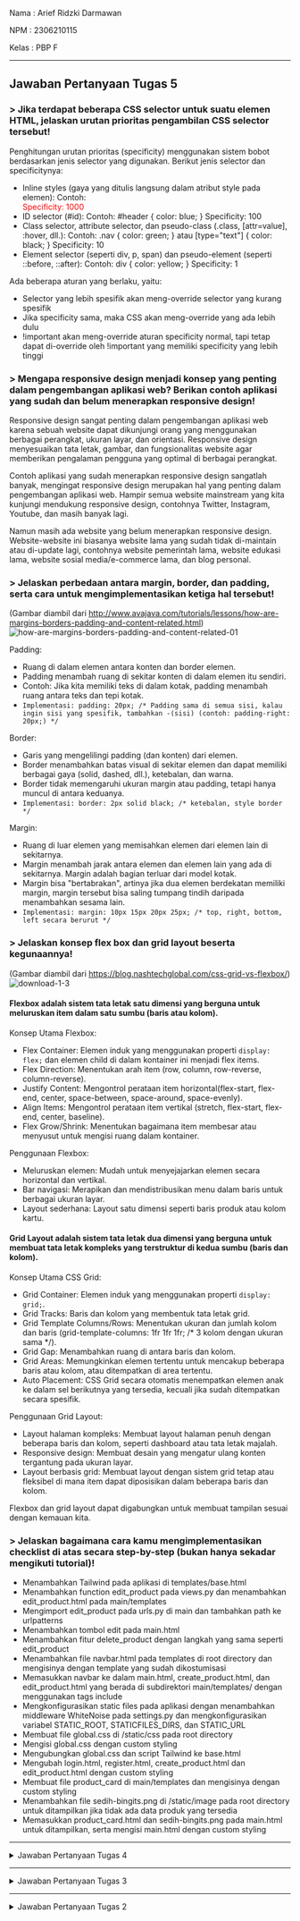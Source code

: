 Nama : Arief Ridzki Darmawan

NPM : 2306210115

Kelas : PBP F

---
## Jawaban Pertanyaan Tugas 5
  
### > Jika terdapat beberapa CSS selector untuk suatu elemen HTML, jelaskan urutan prioritas pengambilan CSS selector tersebut!
Penghitungan urutan prioritas (specificity) menggunakan sistem bobot berdasarkan jenis selector yang digunakan. Berikut jenis selector dan specificitynya:
- Inline styles (gaya yang ditulis langsung dalam atribut style pada elemen):
  Contoh: <div style="color: red;">
  Specificity: 1000
- ID selector (#id):
  Contoh: #header { color: blue; }
  Specificity: 100
- Class selector, attribute selector, dan pseudo-class (.class, [attr=value], :hover, dll.):
  Contoh: .nav { color: green; } atau [type="text"] { color: black; }
  Specificity: 10
- Element selector (seperti div, p, span) dan pseudo-element (seperti ::before, ::after):
  Contoh: div { color: yellow; }
  Specificity: 1

Ada beberapa aturan yang berlaku, yaitu:
- Selector yang lebih spesifik akan meng-override selector yang kurang spesifik
- Jika specificity sama, maka CSS akan meng-override yang ada lebih dulu
- !important akan meng-override aturan specificity normal, tapi tetap dapat di-override oleh !important yang memiliki specificity yang lebih tinggi

### > Mengapa responsive design menjadi konsep yang penting dalam pengembangan aplikasi web? Berikan contoh aplikasi yang sudah dan belum menerapkan responsive design!
Responsive design sangat penting dalam pengembangan aplikasi web karena sebuah website dapat dikunjungi orang yang menggunakan berbagai perangkat, ukuran layar, dan orientasi. Responsive design menyesuaikan tata letak, gambar, dan fungsionalitas website agar memberikan pengalaman pengguna yang optimal di berbagai perangkat.

Contoh aplikasi yang sudah menerapkan responsive design sangatlah banyak, mengingat responsive design merupakan hal yang penting dalam pengembangan aplikasi web. Hampir semua website mainstream yang kita kunjungi mendukung responsive design, contohnya Twitter, Instagram, Youtube, dan masih banyak lagi.

Namun masih ada website yang belum menerapkan responsive design. Website-website ini biasanya website lama yang sudah tidak di-maintain atau di-update lagi, contohnya website pemerintah lama, website edukasi lama, website sosial media/e-commerce lama, dan blog personal.

### > Jelaskan perbedaan antara margin, border, dan padding, serta cara untuk mengimplementasikan ketiga hal tersebut!
(Gambar diambil dari http://www.avajava.com/tutorials/lessons/how-are-margins-borders-padding-and-content-related.html)
![how-are-margins-borders-padding-and-content-related-01](https://github.com/user-attachments/assets/6667d951-1821-4efa-9d45-76d87f0e11ed)

Padding:
- Ruang di dalam elemen antara konten dan border elemen.
- Padding menambah ruang di sekitar konten di dalam elemen itu sendiri.
- Contoh: Jika kita memiliki teks di dalam kotak, padding menambah ruang antara teks dan tepi kotak.
- ```Implementasi: padding: 20px; /* Padding sama di semua sisi, kalau ingin sisi yang spesifik, tambahkan -(sisi) (contoh: padding-right: 20px;) */```

Border:
- Garis yang mengelilingi padding (dan konten) dari elemen.
- Border menambahkan batas visual di sekitar elemen dan dapat memiliki berbagai gaya (solid, dashed, dll.), ketebalan, dan warna.
- Border tidak memengaruhi ukuran margin atau padding, tetapi hanya muncul di antara keduanya.
- ```Implementasi: border: 2px solid black; /* ketebalan, style border */```

Margin:
- Ruang di luar elemen yang memisahkan elemen dari elemen lain di sekitarnya.
- Margin menambah jarak antara elemen dan elemen lain yang ada di sekitarnya. Margin adalah bagian terluar dari model kotak.
- Margin bisa "bertabrakan", artinya jika dua elemen berdekatan memiliki margin, margin tersebut bisa saling tumpang tindih daripada menambahkan sesama lain.
- ```Implementasi: margin: 10px 15px 20px 25px; /* top, right, bottom, left secara berurut */```

### > Jelaskan konsep flex box dan grid layout beserta kegunaannya!
(Gambar diambil dari https://blog.nashtechglobal.com/css-grid-vs-flexbox/)
![download-1-3](https://github.com/user-attachments/assets/ea38a203-e430-4ec1-bfd2-7084257dd16e)
#### Flexbox adalah sistem tata letak satu dimensi yang berguna untuk meluruskan item dalam satu sumbu (baris atau kolom).
Konsep Utama Flexbox:
- Flex Container: Elemen induk yang menggunakan properti ```display: flex;``` dan elemen child di dalam kontainer ini menjadi flex items.
- Flex Direction: Menentukan arah item (row, column, row-reverse, column-reverse).
- Justify Content: Mengontrol perataan item horizontal(flex-start, flex-end, center, space-between, space-around, space-evenly).
- Align Items: Mengontrol perataan item vertikal (stretch, flex-start, flex-end, center, baseline).
- Flex Grow/Shrink: Menentukan bagaimana item membesar atau menyusut untuk mengisi ruang dalam kontainer.

Penggunaan Flexbox:
- Meluruskan elemen: Mudah untuk menyejajarkan elemen secara horizontal dan vertikal.
- Bar navigasi: Merapikan dan mendistribusikan menu dalam baris untuk berbagai ukuran layar.
- Layout sederhana: Layout satu dimensi seperti baris produk atau kolom kartu.
  
#### Grid Layout adalah sistem tata letak dua dimensi yang berguna untuk membuat tata letak kompleks yang terstruktur di kedua sumbu (baris dan kolom).
Konsep Utama CSS Grid:
- Grid Container: Elemen induk yang menggunakan properti ```display: grid;```.
- Grid Tracks: Baris dan kolom yang membentuk tata letak grid.
- Grid Template Columns/Rows: Menentukan ukuran dan jumlah kolom dan baris (grid-template-columns: 1fr 1fr 1fr; /* 3 kolom dengan ukuran sama */).
- Grid Gap: Menambahkan ruang di antara baris dan kolom.
- Grid Areas: Memungkinkan elemen tertentu untuk mencakup beberapa baris atau kolom, atau ditempatkan di area tertentu.
- Auto Placement: CSS Grid secara otomatis menempatkan elemen anak ke dalam sel berikutnya yang tersedia, kecuali jika sudah ditempatkan secara spesifik.

Penggunaan Grid Layout:
- Layout halaman kompleks: Membuat layout halaman penuh dengan beberapa baris dan kolom, seperti dashboard atau tata letak majalah.
- Responsive design: Membuat desain yang mengatur ulang konten tergantung pada ukuran layar.
- Layout berbasis grid: Membuat layout dengan sistem grid tetap atau fleksibel di mana item dapat diposisikan dalam beberapa baris dan kolom.

Flexbox dan grid layout dapat digabungkan untuk membuat tampilan sesuai dengan kemauan kita.

### > Jelaskan bagaimana cara kamu mengimplementasikan checklist di atas secara step-by-step (bukan hanya sekadar mengikuti tutorial)!
* Menambahkan Tailwind pada aplikasi di templates/base.html
* Menambahkan function edit_product pada views.py dan menambahkan edit_product.html pada main/templates
* Mengimport edit_product pada urls.py di main dan tambahkan path ke urlpatterns
* Menambahkan tombol edit pada main.html
* Menambahkan fitur delete_product dengan langkah yang sama seperti edit_product
* Menambahkan file navbar.html pada templates di root directory dan mengisinya dengan template yang sudah dikostumisasi
* Memasukkan navbar ke dalam main.html, create_product.html, dan edit_product.html yang berada di subdirektori main/templates/ dengan menggunakan tags include
* Mengkonfigurasikan static files pada aplikasi dengan menambahkan middleware WhiteNoise pada settings.py dan mengkonfigurasikan variabel STATIC_ROOT, STATICFILES_DIRS, dan STATIC_URL
* Membuat file global.css di /static/css pada root directory
* Mengisi global.css dengan custom styling
* Mengubungkan global.css dan script Tailwind ke base.html
* Mengubah login.html, register.html, create_product.html dan edit_product.html dengan custom styling
* Membuat file product_card di main/templates dan mengisinya dengan custom styling
* Menambahkan file sedih-bingits.png di /static/image pada root directory untuk ditampilkan jika tidak ada data produk yang tersedia
* Memasukkan product_card.html dan sedih-bingits.png pada main.html untuk ditampilkan, serta mengisi main.html dengan custom styling

---
<details>
<summary>Jawaban Pertanyaan Tugas 4</summary>
  
### > Apa perbedaan antara HttpResponseRedirect() dan redirect()
Sebenarnya, redirect() mengandung HttpResponseRedirect(). Namun, HttpResponseRedirect() membutuhkan sebuah URL spesifik yang harus ditulis manual untuk me-redirect user ke URL tersebut, sedangkan redirect() lebih fleksibel karena dapat menerima argumen views atau instance model yang akan diambil URLnya oleh Django dengan sendirinya. Sama seperti HttpResponseRedirect(), redirect() juga dapat menerima argumen URL, sehingga redirect() lebih praktis untuk digunakan juga lebih pendek untuk diketik.

### > Jelaskan cara kerja penghubungan model Product dengan User!
Koneksi antara Product dengan User dibuat dengan ForeignKey, yang menciptakan hubungan one-to-many. Hubungan ini membuat setiap Product hanya akan terhubung dengan satu User, tetapi sebuah User dapat memiliki banyak Product. Field ForeignKey menyimpan referensi ke User, dan jika User dihapus, maka Product yang terasosiasi dengan User tersebut juga akan ikut terhapus.

### > Apa perbedaan antara authentication dan authorization, apakah yang dilakukan saat pengguna login? Jelaskan bagaimana Django mengimplementasikan kedua konsep tersebut.
Authentication adalah proses untuk memastikan bahwa orang yang login di suatu akun adalah benar pemilik akun tersebut (biasanya dengan memasukkan username dan password, tapi dapat dengan metode autentikasi lainnya seperti biometrik).

Authorization adalah proses untuk menentukan apa saja yang dapat dilakukan akun yang sudah diautentikasi. Misalnya, sebuah User tidak dapat mengakses atau mengubah data pengguna lain pada database, tapi sebuah Admin mungkin dapat melakukan hal tersebut.

Untuk authentication, Django memiliki fungsi bawaan django.contrib.auth yang dapat kita gunakan untuk mengimpor authenticate, login, dan logout. Django menangani authorization dengan menggunakan decorators, permissions, atau groups, contohnya @login_required dan @permission_required.

### > Bagaimana Django mengingat pengguna yang telah login? Jelaskan kegunaan lain dari cookies dan apakah semua cookies aman digunakan?
Django mengingat pengguna yang sudah login dengan membuat sebuah session yang IDnya disimpan pada sebuah cookies di browser pengguna. Cookies ini akan di-cek oleh Django untuk mengidentifikasi User dan mengambil data pada session sebelumnya. Cookies juga digunakan untuk menyimpan preferensi pengguna, data analitik, atau fitur "remember me" yang membuat User tidak perlu login lagi. Tidak semua cookies aman untuk digunakan, cookies yang tidak memiliki flag seperti HttpOnly, Secure, atau SameSite cukup rentan terhadap serangan.

### > Jelaskan bagaimana cara kamu mengimplementasikan checklist di atas secara step-by-step (bukan hanya sekadar mengikuti tutorial).
#### Membuat laman agar user dapat membuat akun (register)
* Mengimport UserCreation dan menambahkan function register pada views.py
* Membuat file register.html pada main/templates
* Mengimport register serta menambahkan path ke urlpatterns pada urls.py
#### Membuat fitur agar user dapat login
* Mengimport authenticate, login, dan AuthenticationForm dan menambahkan function login_user pada views.py
* Membuat file login.html pada main/templates
* Mengimport login_user serta menambahkan path ke urlpatterns pada urls.py
#### Membuat tombol agar user dapat logout
* Mengimport logout dan menambahkan function logout_user pada views.py
* Menambahkan button "Logout" pada main.html pada main/templates
* Mengimport logout_user serta menambahkan path ke urlpatterns pada urls.py
#### Membuat autentikasi
* Mengimport login_required pada views.py dan menambahkan @login_required di atas fungsi show_main (agar laman utama hanya dapat diakses jika sudah login)
#### Menggunakan cookies
* Mengimport HttpResponseRedirect, reverse, dan datetime dan menambahkan 'last_login' pada login_user dan show_main
* Mengubah function logout_user untuk menghapus cookie last_login saat pengguna logout
* Menambahkan "Last login" pada main.html
#### Menghubungkan User dengan Product
* Mengimport User pada models.py
* Menambahkan user = models.ForeignKey(User, on_delete=models.CASCADE) pada model Product
* Mengubah create_product dan show_main pada views.py untuk mengambil data dari objek User dan mengisinya pada field user

### > Bukti pembuatan dua akun dummy dengan tiga dummy data per akun
![Screenshot 2024-09-25 002347](https://github.com/user-attachments/assets/8557316b-0cb1-4ec4-bdcf-e01e67ac1626)
![Screenshot 2024-09-25 002419](https://github.com/user-attachments/assets/70415473-86b9-4fd1-8b48-70411bf5c273)
![Screenshot 2024-09-25 002459](https://github.com/user-attachments/assets/aba6695e-e1d1-4434-b1ee-f8275ad2ea6c)
</details>

---
<details>
<summary>Jawaban Pertanyaan Tugas 3</summary>

### > Jelaskan mengapa kita memerlukan data delivery dalam pengimplementasian sebuah platform?
Data delivery penting dalam pengimplementasian platform karena memungkinkan komunikasi antar komponen, memastikan interaksi pengguna secara real-time, dan menjaga konsistensi data di seluruh sistem. Hal ini mendukung skalabilitas dan kinerja dengan menangani traffic yang besar secara efisien sambil mengurangi latensi. Tanpa data delivery yang efektif, platform akan sulit beroperasi dengan lancar dan memenuhi kebutuhan pengguna atau bisnis.

### > Menurutmu, mana yang lebih baik antara XML dan JSON? Mengapa JSON lebih populer dibandingkan XML?
JSON lebih populer daripada XML karena lebih sederhana, strukturnya ringan, dan kemudahan penggunaannya. JSON memiliki sintaks yang sederhana dengan overhead yang lebih sedikit, membuatnya efisien untuk transmisi data, terutama di web. JSON didukung secara native oleh JavaScript, menjadikannya ideal untuk pengembangan web, dan JSON menangani tipe data seperti angka dan array lebih efektif dibandingkan XML yang memperlakukan semua data sebagai teks. Selain itu, JSON banyak digunakan dalam API karena ukurannya yang lebih kecil dan parsing yang lebih cepat, sementara XML lebih cocok untuk struktur data yang kompleks, namun umumnya lebih verbose dan sulit digunakan.

### > Jelaskan fungsi dari method is_valid() pada form Django dan mengapa kita membutuhkan method tersebut?
Metode is_valid() di Django sangat penting untuk memastikan bahwa data dari form atau serializer memenuhi aturan validasi, sehingga mencegah data yang tidak valid atau berbahaya diproses. Metode ini memeriksa data berdasarkan kriteria yang telah ditentukan, menangani kesalahan dengan memberikan feedback. Jika valid, data yang sudah bersih dapat diakses untuk digunakan dengan aman. 

### > Mengapa kita membutuhkan csrf_token saat membuat form di Django? Apa yang dapat terjadi jika kita tidak menambahkan csrf_token pada form Django? Bagaimana hal tersebut dapat dimanfaatkan oleh penyerang?
csrf_token di Django mencegah serangan Cross-Site Request Forgery (CSRF), di mana penyerang dapat menipu pengguna agar tanpa sadar mengirim permintaan yang tidak diizinkan ke sebuah situs web. Tanpa token ini, penyerang bisa mengeksploitasi sesi yang telah diautentikasi dan membuat perubahan atau tindakan yang tidak diizinkan atas nama pengguna. Token ini memastikan bahwa pengiriman form berasal dari sumber tepercaya dengan memverifikasikan keaslian permintaan sehingga mencegah tindakan berbahaya dari situs web eksternal.

### > Jelaskan bagaimana cara kamu mengimplementasikan checklist di atas secara step-by-step (bukan hanya sekadar mengikuti tutorial).
* Mengubah primary key menjadi UUID untuk mencegah celah keamanan dan melakukan migrasi
* Membuat forms.py berisi struktur form (fields untuk model)
* Import class form dan model ke views.py dan buat fungsi create_product yang menerima parameter request
* Import fungsi create_product pada views.py dan menambahkan path url ke url_patterns
* Buat file create_product.html pada templates
* Tambahkan kode untuk menampilkan data produk dalam bentuk tabel serta tombol "Add Product" yang akan redirect ke halaman form
* Menjalankan server Django pada localhost untuk memastikan bahwa fitur berfungsi
* Import HttpResponse dan serializers pada views.py dan buat fungsi show_xml yang me-return HttpResponse
* Import fungsi show_xml pada views.py dan menambahkan path url ke url_patterns
* Membuat fungsi show_json yang me-return HttpResponse
* Import fungsi show_json pada views.py dan menambahkan path url ke url_patterns
* Buat request baru pada postman dengan method GET dengan url http://localhost:8000/xml/ dan http://localhost:8000/json/ untuk mengetes apakah data terkirim dengan baik
* Membuat direktori .github pada proyek dengan subdirektori workflows
* Membuat file deploy.yml pada direktori workflows
* Buat secret pada repositori, dengan nama PWS_URL dan mengisinya dengan format https://(username.sso):(password proyek PWS)@pbp.cs.ui.ac.id/(username.sso)/(nama proyekmu)
* Menambahkan CSRF_TRUSTED_ORIGINS pada settings.py di direktori proyek
* Melakukan add, commit, dan push ke repository GitHub dan mengecek apakah proyek di PWS sudah ter-deploy secara otomatis

### > Mengakses keempat URL di poin 2 menggunakan Postman, membuat screenshot dari hasil akses URL pada Postman, dan menambahkannya ke dalam README.md.
![Screenshot 2024-09-17 221822](https://github.com/user-attachments/assets/c2f88511-87ba-4cd3-822a-c93408f27278)
![Screenshot 2024-09-17 222002](https://github.com/user-attachments/assets/2256087d-befb-43af-a9dc-32f23617c064)
![Screenshot 2024-09-17 221932](https://github.com/user-attachments/assets/3341fecb-4d9f-4a47-9bba-36e3e37ffd0f)
![Screenshot 2024-09-17 222018](https://github.com/user-attachments/assets/3d55c02f-4c24-4d5f-b54f-63c730850822)
</details>

---
<details>
<summary>Jawaban Pertanyaan Tugas 2</summary>

### > Jelaskan bagaimana cara kamu mengimplementasikan checklist di atas secara step-by-step (bukan hanya sekadar mengikuti tutorial).
* Membuat direktori dagangsekitar lokal
* Membuat repository dagangsekitar pada GitHub
* Menghubungkan direktori lokal dengan repository GitHub dengan command git remote add origin
* Mengaktifkan virtual environment
* Membuat requirements.txt pada direktori lokal dan melakukan pip install -r requirements.txt
* Membuat proyek Django baru bernama dagangsekitar
* Menambahkan "127.0.0.1" pada ALLOWED_HOSTS
* Menjalankan server Django pada localhost untuk memastikan bahwa Django berhasil diinstal
* Menambahkan file .gitignore
* Membuat proyek baru pada website PWS dan menambahkan url deployment pada ALLOWED_HOSTS
* Membuat aplikasi main baru pada direktori lokal dengan command py manage.py startapp main
* Menambahkan 'main' pada INSTALLED_APPS
* Membuat folder templates berisi main.html pada aplikasi main
* Mengisi main.html dengan apa yang ingin ditampilkan (nama toko, npm, nama, kelas)
* Mengisi models.py pada aplikasi main dengan class Product dengan atribut name, price, dan description
* Melakukan migrasi model
* Menambahkan fungsi show_main pada views.py pada aplikasi main
* Membuat urls.py pada aplikasi main dan mengisinya dengan routing untuk memetakan fungsi pada views.py
* Menambahkan path('', include('main.urls')) pada url_patterns pada proyek dagangsekitar (bukan di main)
* Membuat tests.py pada aplikasi main dan mengisinya dengan test case
* Melakukan add, commit, dan push ke repository GitHub
* Melakukan push ke PWS

### > Buatlah bagan yang berisi request client ke web aplikasi berbasis Django beserta responnya dan jelaskan pada bagan tersebut kaitan antara urls.py, views.py, models.py, dan berkas html.
![Frame 1](https://github.com/user-attachments/assets/bdbde251-4b8b-4e8b-9ec0-6605d80cc51c)

### > Jelaskan fungsi git dalam pengembangan perangkat lunak!
Git berfungsi sebagai sistem pengontrol versi, yaitu untuk mencatat setiap perubahan file proyek yang dikerjakan oleh seorang atau banyak orang. Hal ini meningkatkan efisiensi dalam pembuatan program karena setiap perubahan dapat dilacak secara detail, memudahkan rollback ke versi sebelumnya jika terjadi kesalahan, serta memungkinkan kolaborasi antar pengembang dengan sinkronisasi yang baik. Git juga memungkinkan penggabungan (merge) dari berbagai cabang (branch) proyek sehingga tim bisa bekerja secara paralel tanpa mengganggu alur kerja satu sama lain.

### > Menurut Anda, dari semua framework yang ada, mengapa framework Django dijadikan permulaan pembelajaran pengembangan perangkat lunak?
Django adalah framework yang ideal untuk memulai pengembangan perangkat lunak karena mempunyai fitur bawaan yang berguna seperti autentikasi, ORM, dan keamanan yang cukup kuat. Arsitekturnya yang terstruktur membuat Django mendukung skalabilitas seiring pertumbuhan aplikasi. Fitur keamanannya juga kuat, seperti perlindungan terhadap SQL injection dan CSRF. Selain itu, komunitas dan dokumentasi Django luas, ditambah dengan keserbagunaannya untuk berbagai proyek mulai dari situs web kecil hingga aplikasi berskala besar.

### > Mengapa model pada Django disebut sebagai ORM?
Dalam Django, model disebut ORM (Object-Relational Mapping) karena memetakan objek Python ke tabel database relasional, yang memungkinkan developer berinteraksi dengan database menggunakan kode Python tanpa harus menulis SQL secara langsung. Setiap class atribut model mewakili sebuah tabel kolom atau fields, sedangkan instance-nya mewakili sebuah baris. ORM menangani konversi antara kedua format ini, memudahkan operasi database seperti membuat, mengambil, memperbarui, atau menghapus data.
</details>
